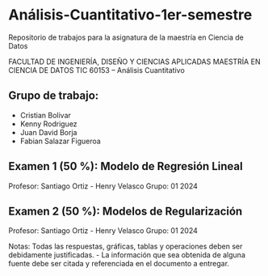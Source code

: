 # Análisis-Cuantitativo-1er-semestre
Repositorio de trabajos para la asignatura de la maestría en Ciencia de Datos

FACULTAD DE INGENIERÍA, DISEÑO Y CIENCIAS 
APLICADAS 
MAESTRÍA EN CIENCIA DE DATOS 
TIC 60153 – Análisis Cuantitativo 

## Grupo de trabajo:
- Cristian Bolivar
- Kenny Rodriguez
- Juan David Borja
- Fabian Salazar Figueroa

## Examen 1 (50 %): Modelo de Regresión Lineal 
Profesor: Santiago Ortiz - Henry Velasco 
Grupo: 01 2024

## Examen 2 (50 %): Modelos de Regularización 
Profesor: Santiago Ortiz - Henry Velasco 
Grupo: 01 2024


Notas: Todas las respuestas, gráficas, tablas y operaciones deben ser debidamente justificadas. - La información que sea obtenida de alguna fuente debe ser citada y referenciada en el documento a entregar. 

